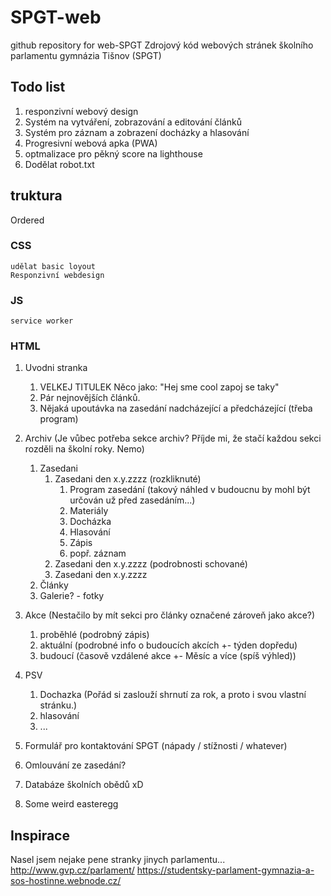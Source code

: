 # SPGT-web
github repository for web-SPGT
Zdrojový kód webových stránek školního parlamentu gymnázia Tišnov (SPGT)

## Todo list
1. responzivní webový design
1. Systém na vytváření, zobrazování a editování článků
1. Systém pro záznam a zobrazení docházky a hlasování
1. Progresivní webová apka (PWA)
1. optmalizace pro pěkný score na lighthouse
1. Dodělat robot.txt

## truktura
Ordered

### CSS

    udělat basic loyout
    Responzivní webdesign

### JS

    service worker

### HTML

1. Uvodni stranka
   1. VELKEJ TITULEK Něco jako: "Hej sme cool zapoj se taky"
   1. Pár nejnovějších článků.
   1. Nějaká upoutávka na zasedání nadcházející a předcházející (třeba program)

1. Archiv (Je vůbec potřeba sekce archiv? Příjde mi, že stačí každou sekci rozděli na školní roky. Nemo)
   1. Zasedani
      1. Zasedani den x.y.zzzz (rozkliknuté)
         1. Program zasedání (takový náhled v budoucnu by mohl být určován už před zasedáním...)
         1. Materiály
         1. Docházka
         1. Hlasování
         1. Zápis
         1. popř. záznam
      1. Zasedani den x.y.zzzz (podrobnosti schované)
      1. Zasedani den x.y.zzzz
   1. Články
   1. Galerie? - fotky
1. Akce (Nestačilo by mít sekci pro články označené zároveň jako akce?)
   1. proběhlé (podrobný zápis)
   1. aktuální (podrobné info o budoucích akcích +- týden dopředu)
   1. budoucí (časově vzdálené akce +- Měsíc a více (spíš výhled))

1. PSV
   1. Dochazka (Pořád si zaslouží shrnutí za rok, a proto i svou vlastní stránku.)
   1. hlasování
   1. ...
1. Formulář pro kontaktování SPGT (nápady / stížnosti / whatever)
1. Omlouvání ze zasedání?
1. Databáze školních obědů xD
1. Some weird easteregg

## Inspirace
Nasel jsem nejake pene stranky jinych parlamentu...
<http://www.gvp.cz/parlament/>
<https://studentsky-parlament-gymnazia-a-sos-hostinne.webnode.cz/>

